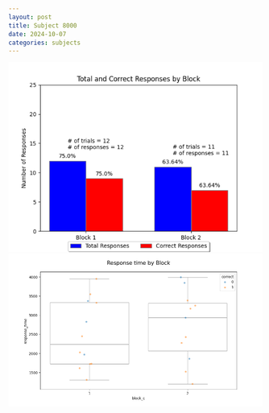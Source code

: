 ```yaml
---
layout: post
title: Subject 8000
date: 2024-10-07
categories: subjects
---
```


![](data/8000/run-6/8000_ATS_responses.png)
![](data/8000/run-6/8000_ATS_rt.png)
